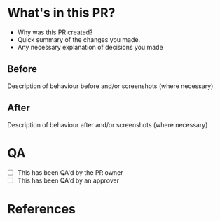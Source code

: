 # What's in this PR?

- Why was this PR created?
- Quick summary of the changes you made.
- Any necessary explanation of decisions you made

## Before

Description of behaviour before and/or screenshots (where necessary)

## After

Description of behaviour after and/or screenshots (where necessary)

# QA

- [ ] This has been QA'd by the PR owner
- [ ] This has been QA'd by an approver

# References
